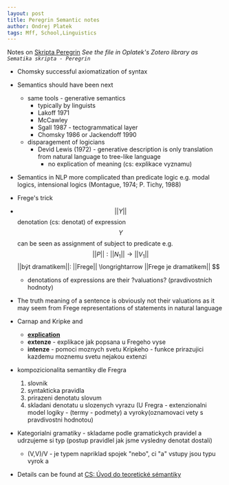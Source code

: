 ```yaml
---
layout: post
title: Peregrin Semantic notes
author: Ondrej Platek
tags: Mff, School,Linguistics 
---
```


Notes on [Skripta Peregrin](http://artax.karlin.mff.cuni.cz/upload/index.php?action=downloadfile&filename=skripta-Peregrin.doc&directory=predmety/NPFL026&PHPSESSID=b8cd26fb9c6fa4379bb0f77f87beb339)
*See the file in Oplatek's Zotero library as `Sematika skripta - Peregrin`*
- Chomsky successful axiomatization of syntax
- Semantics should have been next
    - same tools - generative semantics
        - typically by linguists
        - Lakoff 1971
        - McCawley
        - Sgall 1987 - tectogrammatical layer
        - Chomsky 1986 or Jackendoff 1990
    - disparagement of logicians
        - Devid Lewis (1972) - generative description is only translation from natural language to tree-like language
            - no explication of meaning (cs: explikace vyznamu)
    
- Semantics in NLP more complicated than predicate logic e.g. modal logics, intensional logics (Montague, 1974; P. Tichy, 1988)
- Frege's trick
- $$||Y||$$ denotation (cs: denotat) of expression $$ Y $$ can be seen as assignment of subject to predicate e.g. $$ ||P||: ||N_1|| \longrightarrow ||V_1|| $$  ||být dramatikem||: ||Frege|| \longrightarrow ||Frege je dramatikem|| $$
    - denotations of expressions are their ?valuations? (pravdivostních hodnoty)
- The truth meaning of a sentence is obviously not their valuations as it may seem from Frege representations of statements in natural language
- Carnap and Kripke and 
    - **[explication](https://en.wikipedia.org/wiki/Explication)**
    - **extenze** - explikace jak popsana u Fregeho vyse
    - **intenze** - pomoci moznych svetu Kripkeho - funkce prirazujici kazdemu moznemu svetu nejakou extenzi
- kompozicionalita semantiky dle Fregra
    1. slovnik
    2. syntakticka pravidla
    3. prirazeni denotatu slovum
    4. skladani denotatu u slozenych vyrazu (U Fregra - extenzionalni model logiky - (termy - podmety) a vyroky(oznamovaci vety s pravdivostni hodnotou)

- Kategorialni gramatiky - skladame podle gramatickych pravidel a udrzujeme si typ (postup pravidlel jak jsme vysledny denotat dostali)
    - (V,V)/V - je typem napriklad spojek "nebo", ci "a" vstupy jsou typu vyrok a 


- Details can be found at [CS: Úvod do teoretické sémantiky](http://jarda.peregrin.cz/mybibl/PDFTxt/469.pdf)
